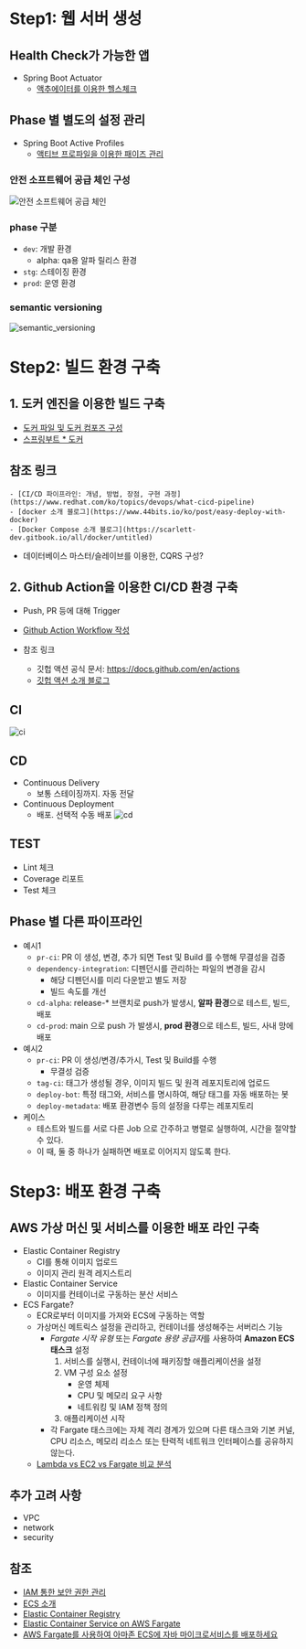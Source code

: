 # Step1: 웹 서버 생성
## Health Check가 가능한 앱
- Spring Boot Actuator
    - [액추에이터를 이용한 헬스체크](../../java/spring/actuator.md)

## Phase 별 별도의 설정 관리
- Spring Boot Active Profiles
    - [액티브 프로파일을 이용한 패이즈 관리](../../java/spring/active_profiles.md)

### 안전 소프트웨어 공급 체인 구성
![안전 소프트웨어 공급 체인](../../cloud/docker/Docs-Ref/ci.png)

### phase 구분
- `dev`: 개발 환경
    - alpha: qa용 알파 릴리스 환경
- `stg`: 스테이징 환경
- `prod`: 운영 환경

### semantic versioning
![semantic_versioning](./img/semantic_versioning.png)


# Step2: 빌드 환경 구축
## 1. 도커 엔진을 이용한 빌드 구축
- [도커 파일 및 도커 컴포즈 구성](../../cloud/docker/doc_docker.md)
- [스프링부트 * 도커](../../cloud/docker/docker_java/docker_java.md)

## 참조 링크
    - [CI/CD 파이프라인: 개념, 방법, 장점, 구현 과정](https://www.redhat.com/ko/topics/devops/what-cicd-pipeline)
    - [docker 소개 블로그](https://www.44bits.io/ko/post/easy-deploy-with-docker)
    - [Docker Compose 소개 블로그](https://scarlett-dev.gitbook.io/all/docker/untitled)
- 데이터베이스 마스터/슬레이브를 이용한, CQRS 구성?

## 2. Github Action을 이용한 CI/CD 환경 구축
- Push, PR 등에 대해 Trigger
- [Github Action Workflow 작성](../../cicd/git/GitHub_Actions/github_actions.md)

- 참조 링크
    - 깃헙 액션 공식 문서: <https://docs.github.com/en/actions>
    - [깃헙 액션 소개 블로그](https://www.daleseo.com/github-actions-basics/)

## CI
![ci](./img/ci.png)

## CD
- Continuous Delivery
    - 보통 스테이징까지. 자동 전달
- Continuous Deployment
    - 배포. 선택적 수동 배포
![cd](./img/cd.png)

## TEST
- Lint 체크
- Coverage 리포트
- Test 체크

## Phase 별 다른 파이프라인
- 예시1
    - `pr-ci`: PR 이 생성, 변경, 추가 되면 Test 및 Build 를 수행해 무결성을 검증
    - `dependency-integration`: 디펜던시를 관리하는 파일의 변경을 감시 
        - 해당 디펜던시를 미리 다운받고 별도 저장
        - 빌드 속도를 개선
    - `cd-alpha`: release-* 브랜치로 push가 발생시, **알파 환경**으로 테스트, 빌드, 배포
    - `cd-prod`: main 으로 push 가 발생시, **prod 환경**으로 테스트, 빌드, 사내 망에 배포
- 예시2
    - `pr-ci`: PR 이 생성/변경/추가시, Test 및 Build를 수행
        - 무결성 검증
    - `tag-ci`: 태그가 생성될 경우, 이미지 빌드 및 원격 레포지토리에 업로드
    - `deploy-bot`: 특정 태그와, 서비스를 명시하여, 해당 태그를 자동 배포하는 봇
    - `deploy-metadata`: 배포 환경변수 등의 설정을 다루는 레포지토리
- 케이스
    - 테스트와 빌드를 서로 다른 Job 으로 간주하고 병렬로 실행하여, 시간을 절약할 수 있다.
    - 이 때, 둘 중 하나가 실패하면 배포로 이어지지 않도록 한다.

# Step3: 배포 환경 구축 
## AWS 가상 머신 및 서비스를 이용한 배포 라인 구축
- Elastic Container Registry
    - CI를 통해 이미지 업로드
    - 이미지 관리 원격 레지스트리
- Elastic Container Service
    - 이미지를 컨테이너로 구동하는 분산 서비스
- ECS Fargate?
    - ECR로부터 이미지를 가져와 ECS에 구동하는 역할
    - 가상머신 메트릭스 설정을 관리하고, 컨테이너를 생성해주는 서버리스 기능
        - *Fargate 시작 유형* 또는 *Fargate 용량 공급자*를 사용하여 **Amazon ECS 태스크** 설정
            1. 서비스를 실행시, 컨테이너에 패키징할 애플리케이션을 설정
            2. VM 구성 요소 설정
                - 운영 체제
                - CPU 및 메모리 요구 사항
                - 네트워킹 및 IAM 정책 정의
            3. 애플리케이션 시작
        - 각 Fargate 태스크에는 자체 격리 경계가 있으며 다른 태스크와 기본 커널, CPU 리소스, 메모리 리소스 또는 탄력적 네트워크 인터페이스를 공유하지 않는다. 
    - [Lambda vs EC2 vs Fargate 비교 분석](https://blogs.perficient.com/2021/06/17/aws-cost-analysis-comparing-lambda-ec2-fargate/)

## 추가 고려 사항
- VPC
- network
- security

## 참조
- [IAM 통한 보안 권한 관리](https://dev.classmethod.jp/articles/what-is-aws-iam-kr/)
- [ECS 소개](http://ecs.catsdogs.kr.s3-website.ap-northeast-2.amazonaws.com/ko/1.-intro/)
- [Elastic Container Registry](https://aws.amazon.com/ko/ecr/)
- [Elastic Container Service on AWS Fargate](https://docs.aws.amazon.com/AmazonECS/latest/developerguide/AWS_Fargate.html)
- [AWS Fargate를 사용하여 아마존 ECS에 자바 마이크로서비스를 배포하세요](https://docs.aws.amazon.com/ko_kr/prescriptive-guidance/latest/patterns/deploy-java-microservices-on-amazon-ecs-using-aws-fargate.html)

